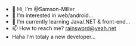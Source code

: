- 👋 Hi, I’m @Samson-Miller
- 👀 I’m interested in web/android...
- 🌱 I’m currently learning Java/.NET & front-end...
- 📫 How to reach me? rainsword@yeah.net
- Haha I'm totaly a new developer...

<!---
Samson-Miller/Samson-Miller is a ✨ special ✨ repository because its `README.md` (this file) appears on your GitHub profile.
You can click the Preview link to take a look at your changes.
--->
